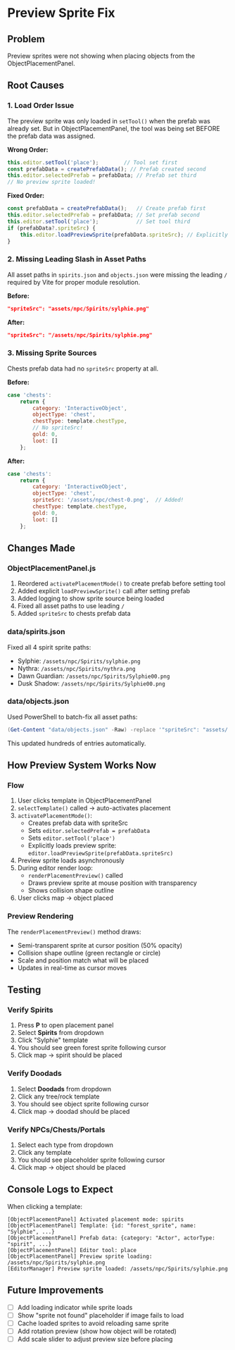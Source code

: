 # Preview Sprite Fix

## Problem
Preview sprites were not showing when placing objects from the ObjectPlacementPanel.

## Root Causes

### 1. **Load Order Issue**
The preview sprite was only loaded in `setTool()` when the prefab was already set. But in ObjectPlacementPanel, the tool was being set BEFORE the prefab data was assigned.

**Wrong Order:**
```javascript
this.editor.setTool('place');        // Tool set first
const prefabData = createPrefabData(); // Prefab created second
this.editor.selectedPrefab = prefabData; // Prefab set third
// No preview sprite loaded!
```

**Fixed Order:**
```javascript
const prefabData = createPrefabData();   // Create prefab first
this.editor.selectedPrefab = prefabData; // Set prefab second
this.editor.setTool('place');            // Set tool third
if (prefabData?.spriteSrc) {
    this.editor.loadPreviewSprite(prefabData.spriteSrc); // Explicitly load sprite
}
```

### 2. **Missing Leading Slash in Asset Paths**
All asset paths in `spirits.json` and `objects.json` were missing the leading `/` required by Vite for proper module resolution.

**Before:**
```json
"spriteSrc": "assets/npc/Spirits/sylphie.png"
```

**After:**
```json
"spriteSrc": "/assets/npc/Spirits/sylphie.png"
```

### 3. **Missing Sprite Sources**
Chests prefab data had no `spriteSrc` property at all.

**Before:**
```javascript
case 'chests':
    return {
        category: 'InteractiveObject',
        objectType: 'chest',
        chestType: template.chestType,
        // No spriteSrc!
        gold: 0,
        loot: []
    };
```

**After:**
```javascript
case 'chests':
    return {
        category: 'InteractiveObject',
        objectType: 'chest',
        spriteSrc: '/assets/npc/chest-0.png',  // Added!
        chestType: template.chestType,
        gold: 0,
        loot: []
    };
```

## Changes Made

### ObjectPlacementPanel.js
1. Reordered `activatePlacementMode()` to create prefab before setting tool
2. Added explicit `loadPreviewSprite()` call after setting prefab
3. Added logging to show sprite source being loaded
4. Fixed all asset paths to use leading `/`
5. Added `spriteSrc` to chests prefab data

### data/spirits.json
Fixed all 4 spirit sprite paths:
- Sylphie: `/assets/npc/Spirits/sylphie.png`
- Nythra: `/assets/npc/Spirits/nythra.png`
- Dawn Guardian: `/assets/npc/Spirits/Sylphie00.png`
- Dusk Shadow: `/assets/npc/Spirits/Sylphie00.png`

### data/objects.json
Used PowerShell to batch-fix all asset paths:
```powershell
(Get-Content "data/objects.json" -Raw) -replace '"spriteSrc": "assets/', '"spriteSrc": "/assets/' | Set-Content "data/objects.json"
```

This updated hundreds of entries automatically.

## How Preview System Works Now

### Flow
1. User clicks template in ObjectPlacementPanel
2. `selectTemplate()` called → auto-activates placement
3. `activatePlacementMode()`:
   - Creates prefab data with spriteSrc
   - Sets `editor.selectedPrefab = prefabData`
   - Sets `editor.setTool('place')`
   - Explicitly loads preview sprite: `editor.loadPreviewSprite(prefabData.spriteSrc)`
4. Preview sprite loads asynchronously
5. During editor render loop:
   - `renderPlacementPreview()` called
   - Draws preview sprite at mouse position with transparency
   - Shows collision shape outline
6. User clicks map → object placed

### Preview Rendering
The `renderPlacementPreview()` method draws:
- Semi-transparent sprite at cursor position (50% opacity)
- Collision shape outline (green rectangle or circle)
- Scale and position match what will be placed
- Updates in real-time as cursor moves

## Testing

### Verify Spirits
1. Press **P** to open placement panel
2. Select **Spirits** from dropdown
3. Click "Sylphie" template
4. You should see green forest sprite following cursor
5. Click map → spirit should be placed

### Verify Doodads
1. Select **Doodads** from dropdown
2. Click any tree/rock template
3. You should see object sprite following cursor
4. Click map → doodad should be placed

### Verify NPCs/Chests/Portals
1. Select each type from dropdown
2. Click any template
3. You should see placeholder sprite following cursor
4. Click map → object should be placed

## Console Logs to Expect

When clicking a template:
```
[ObjectPlacementPanel] Activated placement mode: spirits
[ObjectPlacementPanel] Template: {id: "forest_sprite", name: "Sylphie", ...}
[ObjectPlacementPanel] Prefab data: {category: "Actor", actorType: "spirit", ...}
[ObjectPlacementPanel] Editor tool: place
[ObjectPlacementPanel] Preview sprite loading: /assets/npc/Spirits/sylphie.png
[EditorManager] Preview sprite loaded: /assets/npc/Spirits/sylphie.png
```

## Future Improvements

- [ ] Add loading indicator while sprite loads
- [ ] Show "sprite not found" placeholder if image fails to load
- [ ] Cache loaded sprites to avoid reloading same sprite
- [ ] Add rotation preview (show how object will be rotated)
- [ ] Add scale slider to adjust preview size before placing
